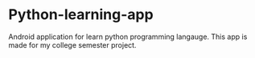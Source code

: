 # Python-learning-app
Android application for learn python programming langauge. This app is made for my college semester project.
